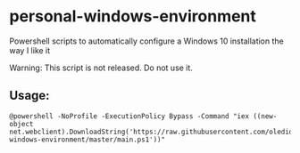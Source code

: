 # personal-windows-environment
Powershell scripts to automatically configure a Windows 10 installation the way I like it

Warning: This script is not released. Do not use it.

## Usage:
```
@powershell -NoProfile -ExecutionPolicy Bypass -Command "iex ((new-object net.webclient).DownloadString('https://raw.githubusercontent.com/oledid/personal-windows-environment/master/main.ps1'))"
```
